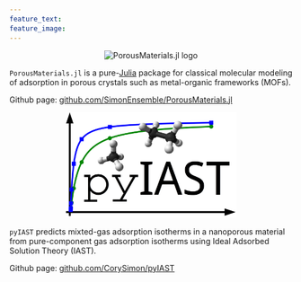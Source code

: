 ```yaml
---
feature_text:
feature_image:
---
```


<style>
figcaption {
    margin: 10px 0 0 0;
    font-family: Courier;
	font-size: 14px;
    color: #808080;
}
</style>

<figure>
	<center>
	<img src="https://raw.githubusercontent.com/SimonEnsemble/PorousMaterials.jl/master/PMlogo.png" alt="PorousMaterials.jl logo" style="width:604px">
	</center>
</figure>

`PorousMaterials.jl` is a pure-[Julia](https://julialang.org/) package for classical molecular modeling of adsorption in porous crystals such as metal-organic frameworks (MOFs).

Github page: [github.com/SimonEnsemble/PorousMaterials.jl](https://github.com/SimonEnsemble/PorousMaterials.jl)

<figure>
	<center>
	<img src="../images/pyIAST_logo_resolute.png" alt="pyIAST logo" style="width:304px">
	</center>
</figure>


`pyIAST` predicts mixted-gas adsorption isotherms in a nanoporous material from pure-component gas adsorption isotherms using Ideal Adsorbed Solution Theory (IAST).

Github page: [github.com/CorySimon/pyIAST](https://github.com/CorySimon/pyIAST)
